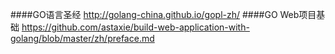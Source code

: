 ####GO语言圣经
	http://golang-china.github.io/gopl-zh/
####GO Web项目基础
	https://github.com/astaxie/build-web-application-with-golang/blob/master/zh/preface.md
